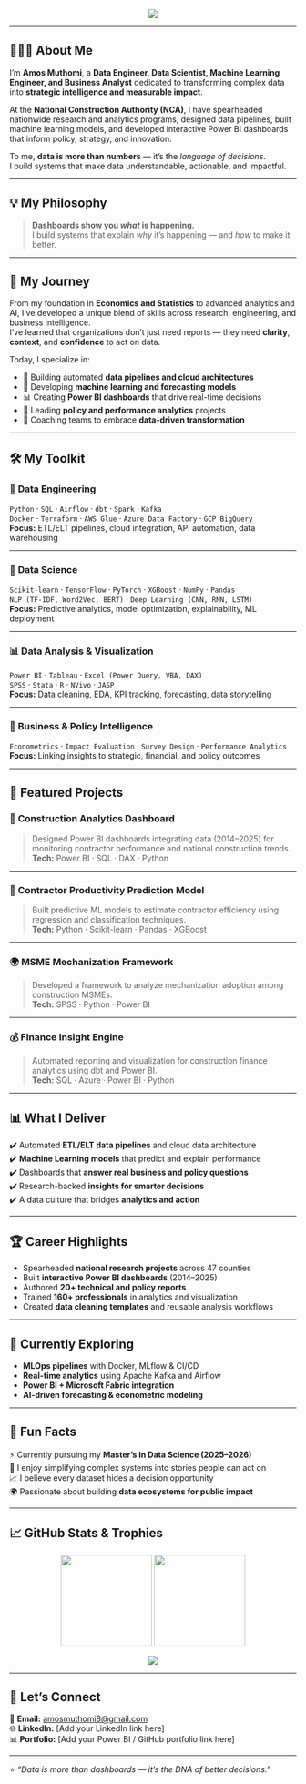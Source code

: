 <!-- Typing SVG Animation -->
<p align="center">
  <img src="https://readme-typing-svg.herokuapp.com?font=Fira+Code&weight=600&size=22&pause=1000&color=2E8B57&center=true&vCenter=true&width=1650&lines=👋+Hi+there%2C+I'm+Muthomi+Amos+Muriungi!;Data+Engineer+·+Data+Scientist+·+Data+Analyst+·+Machine+Learning+Engineer+and+Business+Analyst;I+transform+data+into+decisions+that+drive+impact+and+uncover+problems+dashboards+can’t+see.">
</p>



---

## 👨🏽‍💻 About Me

I’m **Amos Muthomi**, a **Data Engineer, Data Scientist, Machine Learning Engineer, and Business Analyst** dedicated to transforming complex data into **strategic intelligence and measurable impact**.

At the **National Construction Authority (NCA)**, I have spearheaded nationwide research and analytics programs, designed data pipelines, built machine learning models, and developed interactive Power BI dashboards that inform policy, strategy, and innovation.

To me, **data is more than numbers** — it’s the *language of decisions*.  
I build systems that make data understandable, actionable, and impactful.

---

## 💡 My Philosophy

> **Dashboards show you *what* is happening.**  
> I build systems that explain *why* it’s happening — and *how* to make it better.

---

## 🚀 My Journey

From my foundation in **Economics and Statistics** to advanced analytics and AI, I’ve developed a unique blend of skills across research, engineering, and business intelligence.  
I’ve learned that organizations don’t just need reports — they need **clarity**, **context**, and **confidence** to act on data.

Today, I specialize in:  
- 🧱 Building automated **data pipelines and cloud architectures**  
- 🤖 Developing **machine learning and forecasting models**  
- 📊 Creating **Power BI dashboards** that drive real-time decisions  
- 🧮 Leading **policy and performance analytics** projects  
- 🧠 Coaching teams to embrace **data-driven transformation**

---

## 🛠️ My Toolkit

### 🧩 **Data Engineering**
`Python` · `SQL` · `Airflow` · `dbt` · `Spark` · `Kafka`  
`Docker` · `Terraform` · `AWS Glue` · `Azure Data Factory` · `GCP BigQuery`  
**Focus:** ETL/ELT pipelines, cloud integration, API automation, data warehousing

---

### 🧠 **Data Science**
`Scikit-learn` · `TensorFlow` · `PyTorch` · `XGBoost` · `NumPy` · `Pandas`  
`NLP (TF-IDF, Word2Vec, BERT)` · `Deep Learning (CNN, RNN, LSTM)`  
**Focus:** Predictive analytics, model optimization, explainability, ML deployment

---

### 📊 **Data Analysis & Visualization**
`Power BI` · `Tableau` · `Excel (Power Query, VBA, DAX)`  
`SPSS` · `Stata` · `R` · `NVivo` · `JASP`  
**Focus:** Data cleaning, EDA, KPI tracking, forecasting, data storytelling

---

### 🧮 **Business & Policy Intelligence**
`Econometrics` · `Impact Evaluation` · `Survey Design` · `Performance Analytics`  
**Focus:** Linking insights to strategic, financial, and policy outcomes

---

## 💼 Featured Projects

### 🧱 **Construction Analytics Dashboard**
> Designed Power BI dashboards integrating data (2014–2025) for monitoring contractor performance and national construction trends.  
**Tech:** Power BI · SQL · DAX · Python  

---

### 🤖 **Contractor Productivity Prediction Model**
> Built predictive ML models to estimate contractor efficiency using regression and classification techniques.  
**Tech:** Python · Scikit-learn · Pandas · XGBoost  

---

### 🌍 **MSME Mechanization Framework**
> Developed a framework to analyze mechanization adoption among construction MSMEs.  
**Tech:** SPSS · Python · Power BI  

---

### 💰 **Finance Insight Engine**
> Automated reporting and visualization for construction finance analytics using dbt and Power BI.  
**Tech:** SQL · Azure · Power BI · Python  

---

## 📊 What I Deliver

✔️ Automated **ETL/ELT data pipelines** and cloud data architecture  
✔️ **Machine Learning models** that predict and explain performance  
✔️ Dashboards that **answer real business and policy questions**  
✔️ Research-backed **insights for smarter decisions**  
✔️ A data culture that bridges **analytics and action**

---

## 🏆 Career Highlights

- Spearheaded **national research projects** across 47 counties  
- Built **interactive Power BI dashboards** (2014–2025)  
- Authored **20+ technical and policy reports**  
- Trained **160+ professionals** in analytics and visualization  
- Created **data cleaning templates** and reusable analysis workflows  

---

## 🌱 Currently Exploring

- **MLOps pipelines** with Docker, MLflow & CI/CD  
- **Real-time analytics** using Apache Kafka and Airflow  
- **Power BI + Microsoft Fabric integration**  
- **AI-driven forecasting & econometric modeling**

---

## 💬 Fun Facts

⚡ Currently pursuing my **Master’s in Data Science (2025–2026)**  
🎯 I enjoy simplifying complex systems into stories people can act on  
📈 I believe every dataset hides a decision opportunity  
🌍 Passionate about building **data ecosystems for public impact**

---

## 📈 GitHub Stats & Trophies

<p align="center">
  <img src="https://github-readme-stats.vercel.app/api?username=amosmuthomi&show_icons=true&theme=react" height="160px"/>
  <img src="https://github-readme-stats.vercel.app/api/top-langs/?username=amosmuthomi&layout=compact&theme=react" height="160px"/>
</p>

<p align="center">
  <img src="https://github-profile-trophy.vercel.app/?username=amosmuthomi&theme=onedark&no-frame=true&row=1&column=6" />
</p>

---

## 🤝 Let’s Connect

📧 **Email:** [amosmuthomi8@gmail.com](mailto:amosmuthomi8@gmail.com)  
🌐 **LinkedIn:** [Add your LinkedIn link here]  
📊 **Portfolio:** [Add your Power BI / GitHub portfolio link here]  

---

⭐ *“Data is more than dashboards — it’s the DNA of better decisions.”*

